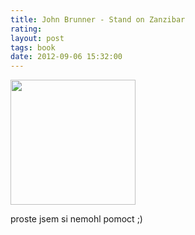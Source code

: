 ```yaml
---
title: John Brunner - Stand on Zanzibar
rating: 
layout: post
tags: book
date: 2012-09-06 15:32:00
---
```

<img width="200" src="http://photo.goodreads.com/books/1169578945l/41069.jpg" />
<p>
proste jsem si nemohl pomoct ;)
</p>
